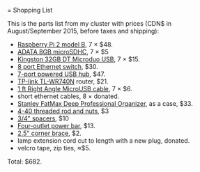 = Shopping List

This is the parts list from my cluster with prices (CDN$ in August/September 2015, before taxes and shipping):


* [Raspberry Pi 2 model B](http://ca-en.alliedelec.com/raspberry-pi-raspberry-pi-2-model-b/70465426/), 7 × $48.
* [ADATA 8GB microSDHC](http://www.ncix.com/detail/adata-8gb-microsdhc-micro-secure-36-59749-1928.htm), 7 × $5
* [Kingston 32GB DT Microduo USB](http://www.ncix.com/detail/kingston-32gb-dt-microduo-usb-1d-101086-1834.htm), 7 × $15.
* [8 port Ethernet switch](http://www.ncix.com/detail/tp-link-tl-sg1008d-8-port-unmanaged-0c-34461-1211.htm), $30.
* [7-port powered USB hub](http://www.ncix.com/detail/vantec-7-port-usb-3-0-f0-108766.htm), $47.
* [TP-link TL-WR740N](http://www.ncix.com/detail/tp-link-tl-wr740n-4-port-10-100-c3-52257.htm) router, $21.
* [1 ft Right Angle MicroUSB cable](http://www.newegg.ca/Product/Product.aspx?Item=N82E16812200860), 7 × $6.
* short ethernet cables, 8 × donated.
* [Stanley FatMax Deep Professional Organizer](http://www.canadiantire.ca/en/tools-hardware/tool-storage/small-parts-storage-organization/stanley-fatmax-deep-professional-organizer-0581174p.html?utm_campaign=bazaarvoice&utm_medium=SearchVoice&utm_source=RatingsAndReviews&utm_content=Default), as a case, $33.
* [4-40 threaded rod and nuts](http://www.pacificfasteners.com/), $3
* [3/4" spacers](http://www.rpelectronics.com/60341-c-insulated-spacer-6-hole-3-4-pkg-100.html), $10
* [Four-outlet power bar](http://www.homehardware.ca/en/rec/index.htm/Plumbing-Electrical/Electrical/Extension-Cords/Power-Bars/Power-Bars/4-Plug-Slimline-Strip-Outlet/_/N-2pqfZ67l/Ne-67n/Ntk-All_EN/R-I3665705?Ntt=4+outlest), $13.
* [2.5" corner brace](http://www.homedepot.ca/product/2-1-2-inch-zinc-corner-brace-4pk/821665), $2.
* lamp extension cord cut to length with a new plug, donated.
* velcro tape, zip ties, ≈$5.

Total: $682.

